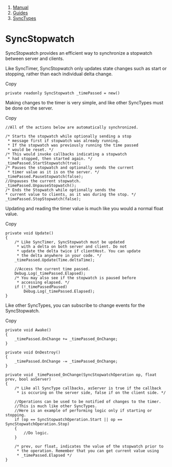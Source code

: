 1.  [Manual](/docs/manual)
3.  [Guides](/docs/manual/guides)
5.  [SyncTypes](/docs/manual/guides/synchronizing)

# SyncStopwatch

SyncStopwatch provides an efficient way to synchronize a stopwatch between server and clients.

Like SyncTimer, SyncStopwatch only updates state changes such as start or stopping, rather than each individual delta change.

Copy

    private readonly SyncStopwatch _timePassed = new()

Making changes to the timer is very simple, and like other SyncTypes must be done on the server.

Copy

    //All of the actions below are automatically synchronized.
    
    /* Starts the stopwatch while optionally sending a stop
     * message first if stopwatch was already running.
     * If the stopwatch was previously running the time passed
     * would be reset. */
    /* This would invoke callbacks indicating a stopwatch
     * had stopped, then started again. */
    _timePassed.StartStopwatch(true);
    /* Pauses the stopwatch and optionally sends the current
     * timer value as it is on the server. */
    _timePassed.PauseStopwatch(false);
    //Unpauses the current stopwatch.
    _timePassed.UnpauseStopwatch();
    /* Ends the Stopwatch while optionally sends the
    * current value to clients, as it was during the stop. */
    _timePassed.StopStopwatch(false);

Updating and reading the timer value is much like you would a normal float value.

Copy

    private void Update()
    {
        /* Like SyncTimer, SyncStopwatch must be updated
         * with a delta on both server and client. Do not
         * update the delta twice if clientHost. You can update
         * the delta anywhere in your code. */
        _timePassed.Update(Time.deltaTime);
    
        //Access the current time passed.
        Debug.Log(_timePassed.Elapsed);
        /* You may also see if the stopwatch is paused before
         * accessing elapsed. */
        if (!_timePassedPaused)
            Debug.Log(_timePassed.Elapsed);
    }

Like other SyncTypes, you can subscribe to change events for the SyncStopwatch.

Copy

    private void Awake()
    {
        _timePassed.OnChange += _timePassed_OnChange;
    }
    
    private void OnDestroy()
    {
        _timePassed.OnChange -= _timePassed_OnChange;
    }
    
    private void _timePassed_OnChange(SyncStopwatchOperation op, float prev, bool asServer)
    {
        /* Like all SyncType callbacks, asServer is true if the callback
         * is occuring on the server side, false if on the client side. */
    
        //Operations can be used to be notified of changes to the timer.
        //This is much like other SyncTypes.
        //Here is an example of performing logic only if starting or stopping.
        if (op == SyncStopwatchOperation.Start || op == SyncStopwatchOperation.Stop)
        {
            //Do logic.
        }
        
        /* prev, our float, indicates the value of the stopwatch prior to
         * the operation. Remember that you can get current value using
         * _timePassed.Elapsed */
    }